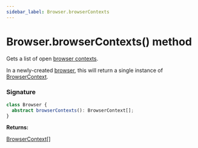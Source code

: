 ```yaml
---
sidebar_label: Browser.browserContexts
---
```


# Browser.browserContexts() method

Gets a list of open [browser contexts](./puppeteer.browsercontext.md).

In a newly-created [browser](./puppeteer.browser.md), this will return a single instance of [BrowserContext](./puppeteer.browsercontext.md).

### Signature

```typescript
class Browser {
  abstract browserContexts(): BrowserContext[];
}
```

**Returns:**

[BrowserContext](./puppeteer.browsercontext.md)\[\]
